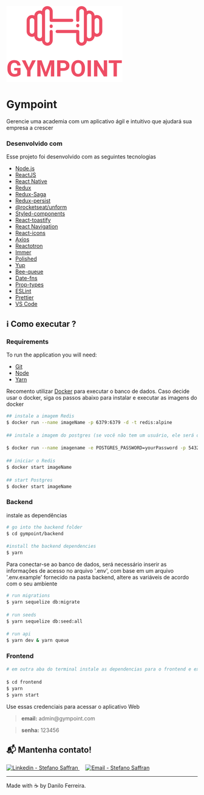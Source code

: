 ![enter image description here](https://raw.githubusercontent.com/dfealves/gympoint/2a206e113095ef84638921f99cfd1a0e47fbecf0/frontend/src/assets/logo.svg)

# Gympoint
Gerencie uma academia com um aplicativo ágil e intuitivo que ajudará sua empresa a crescer

### Desenvolvido com
Esse projeto foi desenvolvido com as seguintes tecnologias
-   [Node.js](https://nodejs.org/)
-   [ReactJS](https://reactjs.org/)
-   [React Native](https://facebook.github.io/react-native/)
-   [Redux](https://redux.js.org/)
-   [Redux-Saga](https://redux-saga.js.org/)
-   [Redux-persist](https://github.com/rt2zz/redux-persist)
-   [@rocketseat/unform](https://github.com/Rocketseat/unform)
-   [Styled-components](https://www.styled-components.com/)
-   [React-toastify](https://github.com/fkhadra/react-toastify)
-   [React Navigation](https://reactnavigation.org/)
-   [React-icons](https://react-icons.netlify.com/)
-   [Axios](https://github.com/axios/axios)
-   [Reactotron](https://infinite.red/reactotron)
-   [Immer](https://github.com/immerjs/immer)
-   [Polished](https://polished.js.org/)
-   [Yup](https://www.npmjs.com/package/yup)
-   [Bee-queue](https://github.com/bee-queue/bee-queue)
-   [Date-fns](https://date-fns.org/)
-   [Prop-types](https://www.npmjs.com/package/prop-types)
-   [ESLint](https://eslint.org/)
-   [Prettier](https://prettier.io/)
-   [VS Code](https://code.visualstudio.com/)

## :information_source: Como executar ?
### Requirements

To run the application you will need:

-   [Git](https://git-scm.com/)
-   [Node](https://nodejs.org/)
-   [Yarn](https://yarnpkg.com/)

Recomento utilizar [Docker](https://www.docker.com/) para executar o banco de dados.
Caso decide usar o docker, siga os passos abaixo para instalar e executar as imagens do docker

```bash
## instale a imagem Redis
$ docker run --name imageName -p 6379:6379 -d -t redis:alpine

## instale a imagem do postgres (se você não tem um usuário, ele será o padrão postgres)

$ docker run --name imagename -e POSTGRES_PASSWORD=yourPassword -p 5432:5432 -d postgres

## iniciar o Redis
$ docker start imageName

## start Postgres
$ docker start imageName
```


### Backend
instale as dependências
```bash
# go into the backend folder
$ cd gympoint/backend

#install the backend dependencies
$ yarn

```
Para conectar-se ao banco de dados, será necessário inserir as informações de acesso no arquivo '.env', com base em um arquivo '.env.example'  fornecido na pasta backend, altere as variáveis de acordo com o seu ambiente
```bash
# run migrations
$ yarn sequelize db:migrate

# run seeds
$ yarn sequelize db:seed:all

# run api
$ yarn dev & yarn queue
```

### Frontend

```bash
# em outra aba do terminal instale as dependencias para o frontend e execute

$ cd frontend
$ yarn
$ yarn start
```
Use essas credenciais para acessar o aplicativo Web
<blockquote><strong>email:</strong> admin@gympoint.com</blockquote>
<blockquote> <strong>senha:</strong> 123456</blockquote>

## :mailbox_with_mail: Mantenha contato!


<a href="[https://www.linkedin.com/in/dfealves/](https://www.linkedin.com/in/dfealves/)" target="_blank" >
  <img alt="Linkedin - Stefano Saffran" src="https://img.shields.io/badge/Linkedin--%23F8952D?style=social&logo=linkedin">
</a>&nbsp;&nbsp;&nbsp;
<a href="mailto:daniloferreira.alves@outlook.com" target="_blank" >
  <img alt="Email - Stefano Saffran" src="https://img.shields.io/badge/Email--%23F8952D?style=social&logo=gmail">
</a> 

---

Made with :coffee:   by Danilo Ferreira.


